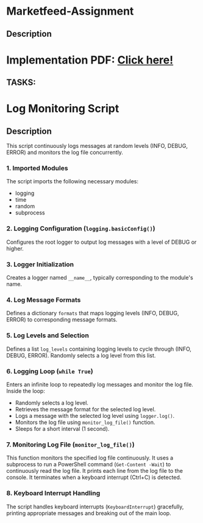 ﻿# Marketfeed-Assignment

## Description

# Implementation PDF: [Click here! ](https://drive.google.com/file/d/1B4wfbcm9mCM754RYHRBNFOajsUwgdOKj/view?usp=sharing)

## TASKS:


# Log Monitoring Script

## Description
This script continuously logs messages at random levels (INFO, DEBUG, ERROR) and monitors the log file concurrently.



### 1. Imported Modules
   The script imports the following necessary modules:
   - logging
   - time
   - random
   - subprocess

### 2. Logging Configuration (`logging.basicConfig()`)
   Configures the root logger to output log messages with a level of DEBUG or higher.

### 3. Logger Initialization
   Creates a logger named `__name__`, typically corresponding to the module's name.

### 4. Log Message Formats
   Defines a dictionary `formats` that maps logging levels (INFO, DEBUG, ERROR) to corresponding message formats.

### 5. Log Levels and Selection
   Defines a list `log_levels` containing logging levels to cycle through (INFO, DEBUG, ERROR).
   Randomly selects a log level from this list.

### 6. Logging Loop (`while True`)
   Enters an infinite loop to repeatedly log messages and monitor the log file.
   Inside the loop:
   - Randomly selects a log level.
   - Retrieves the message format for the selected log level.
   - Logs a message with the selected log level using `logger.log()`.
   - Monitors the log file using `monitor_log_file()` function.
   - Sleeps for a short interval (1 second).

### 7. Monitoring Log File (`monitor_log_file()`)
   This function monitors the specified log file continuously.
   It uses a subprocess to run a PowerShell command (`Get-Content -Wait`) to continuously read the log file.
   It prints each line from the log file to the console.
   It terminates when a keyboard interrupt (Ctrl+C) is detected.

### 8. Keyboard Interrupt Handling
   The script handles keyboard interrupts (`KeyboardInterrupt`) gracefully, printing appropriate messages and breaking out of the main loop.
